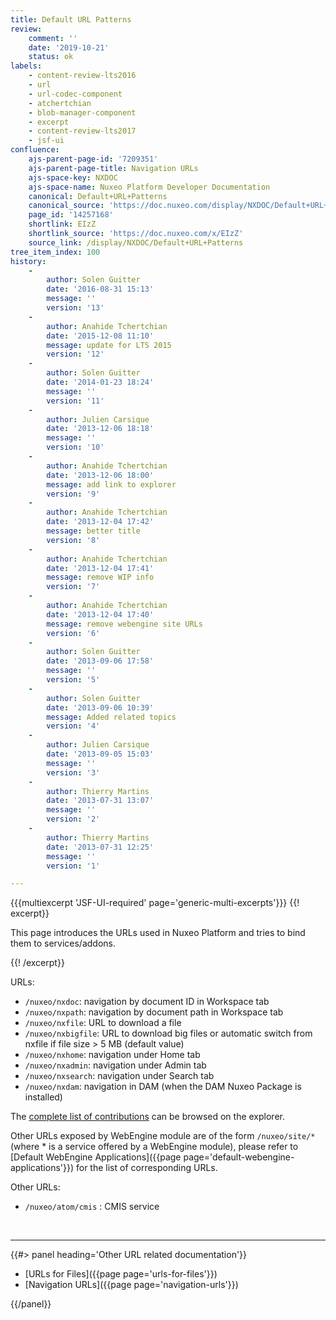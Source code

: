 ```yaml
---
title: Default URL Patterns
review:
    comment: ''
    date: '2019-10-21'
    status: ok
labels:
    - content-review-lts2016
    - url
    - url-codec-component
    - atchertchian
    - blob-manager-component
    - excerpt
    - content-review-lts2017
    - jsf-ui
confluence:
    ajs-parent-page-id: '7209351'
    ajs-parent-page-title: Navigation URLs
    ajs-space-key: NXDOC
    ajs-space-name: Nuxeo Platform Developer Documentation
    canonical: Default+URL+Patterns
    canonical_source: 'https://doc.nuxeo.com/display/NXDOC/Default+URL+Patterns'
    page_id: '14257168'
    shortlink: EIzZ
    shortlink_source: 'https://doc.nuxeo.com/x/EIzZ'
    source_link: /display/NXDOC/Default+URL+Patterns
tree_item_index: 100
history:
    -
        author: Solen Guitter
        date: '2016-08-31 15:13'
        message: ''
        version: '13'
    -
        author: Anahide Tchertchian
        date: '2015-12-08 11:10'
        message: update for LTS 2015
        version: '12'
    -
        author: Solen Guitter
        date: '2014-01-23 18:24'
        message: ''
        version: '11'
    -
        author: Julien Carsique
        date: '2013-12-06 18:18'
        message: ''
        version: '10'
    -
        author: Anahide Tchertchian
        date: '2013-12-06 18:00'
        message: add link to explorer
        version: '9'
    -
        author: Anahide Tchertchian
        date: '2013-12-04 17:42'
        message: better title
        version: '8'
    -
        author: Anahide Tchertchian
        date: '2013-12-04 17:41'
        message: remove WIP info
        version: '7'
    -
        author: Anahide Tchertchian
        date: '2013-12-04 17:40'
        message: remove webengine site URLs
        version: '6'
    -
        author: Solen Guitter
        date: '2013-09-06 17:58'
        message: ''
        version: '5'
    -
        author: Solen Guitter
        date: '2013-09-06 10:39'
        message: Added related topics
        version: '4'
    -
        author: Julien Carsique
        date: '2013-09-05 15:03'
        message: ''
        version: '3'
    -
        author: Thierry Martins
        date: '2013-07-31 13:07'
        message: ''
        version: '2'
    -
        author: Thierry Martins
        date: '2013-07-31 12:25'
        message: ''
        version: '1'

---
```

{{{multiexcerpt 'JSF-UI-required' page='generic-multi-excerpts'}}}
{{! excerpt}}

This page introduces the URLs used in Nuxeo Platform and tries to bind them to services/addons.

{{! /excerpt}}

URLs:

-  `/nuxeo/nxdoc`: navigation by document ID in Workspace tab
-   `/nuxeo/nxpath`: navigation by document path in Workspace tab
-   `/nuxeo/nxfile`: URL to download a file
-   `/nuxeo/nxbigfile`: URL to download big files or automatic switch from nxfile if file size > 5 MB (default value)
-   `/nuxeo/nxhome`: navigation under Home tab
-   `/nuxeo/nxadmin`: navigation under Admin tab
-   `/nuxeo/nxsearch`: navigation under Search tab
-   `/nuxeo/nxdam`: navigation in DAM (when the DAM Nuxeo Package is installed)

The [complete list of contributions](http://explorer.nuxeo.org/nuxeo/site/distribution/latest/viewExtensionPoint/org.nuxeo.ecm.platform.ui.web.rest.URLService--urlpatterns) can be browsed on the explorer.

Other URLs exposed by WebEngine module are of the form `/nuxeo/site/*` (where * is a service offered by a WebEngine module), please refer to [Default WebEngine Applications]({{page page='default-webengine-applications'}}) for the list of corresponding URLs.

Other URLs:

*   `/nuxeo/atom/cmis` : CMIS service

&nbsp;

* * *

<div class="row" data-equalizer data-equalize-on="medium"><div class="column medium-6">{{#> panel heading='Other URL related documentation'}}

*   [URLs for Files]({{page page='urls-for-files'}})
*   [Navigation URLs]({{page page='navigation-urls'}})

{{/panel}}</div><div class="column medium-6">

&nbsp;

</div></div>
